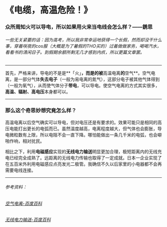 # 《电缆，高温危险！》

### 众所周知火可以导电，所以如果用火来当电线会怎么样？——銹思

###### 一些无关紧要的话：因为高考，所以我非常幸运地获得一个长假，然而却没干什么事，穿着咲夜的cos服（大概是为了暑假的THO买的）过着做做家务，喝喝汽水，看看书的清闲日子。到假期余额所剩无几才感到内疚，所以更篇文章罢。

------

首先，严格来讲，导电的不是是**「火」**，而是的被**高温电离**的**空气**。空气电离，是一部分气体**失去电子**（一般为易电离的氮气），这部分电子被其他气体得到（一般为氧气），从而使气体分子**带电**，可以导电。使空气电离的方式其实很多，**高温、辐射、高电压**本身都可以。

------

### 那么这个奇思妙想究竟怎么样？

高温电离以后空气确实可以导电，但对电压还是有要求的。效果可能只是相同的高压电能打出更长的电弧而已。虽然温度越高，电离程度越大，但气体也会膨胀，导电微粒数有上限，所以电阻不会一直下降。哪怕能做出一条几千米的电弧，也会噼啪作响，相对扰民。

相比之下，利用**电磁感应**实现的**无线电力输送**明显更加合理，极短距离内的无线充电已经完全成熟了。远距离的无线电力传输也取得了一定成就。日本一企业实现了在五百米外利用电磁感应点亮发光二极管。我确信不久以后家里的小电器都不会再需要电线连接。

------

###### 参考资料：

###### [空气电离-百度百科](https://baike.baidu.com/item/%E7%A9%BA%E6%B0%94%E7%94%B5%E7%A6%BB/9848906)

###### [无线电力输送-百度百科](https://baike.baidu.com/item/%E6%97%A0%E7%BA%BF%E7%94%B5%E5%8A%9B%E4%BC%A0%E8%BE%93/87023)